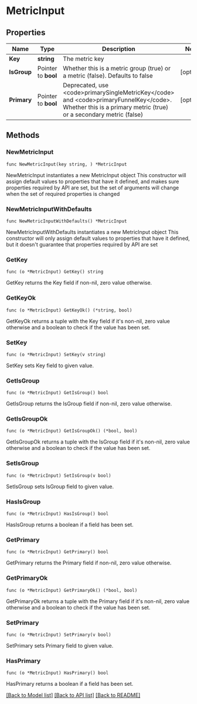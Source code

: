 # MetricInput

## Properties

Name | Type | Description | Notes
------------ | ------------- | ------------- | -------------
**Key** | **string** | The metric key | 
**IsGroup** | Pointer to **bool** | Whether this is a metric group (true) or a metric (false). Defaults to false | [optional] 
**Primary** | Pointer to **bool** | Deprecated, use &lt;code&gt;primarySingleMetricKey&lt;/code&gt; and &lt;code&gt;primaryFunnelKey&lt;/code&gt;. Whether this is a primary metric (true) or a secondary metric (false) | [optional] 

## Methods

### NewMetricInput

`func NewMetricInput(key string, ) *MetricInput`

NewMetricInput instantiates a new MetricInput object
This constructor will assign default values to properties that have it defined,
and makes sure properties required by API are set, but the set of arguments
will change when the set of required properties is changed

### NewMetricInputWithDefaults

`func NewMetricInputWithDefaults() *MetricInput`

NewMetricInputWithDefaults instantiates a new MetricInput object
This constructor will only assign default values to properties that have it defined,
but it doesn't guarantee that properties required by API are set

### GetKey

`func (o *MetricInput) GetKey() string`

GetKey returns the Key field if non-nil, zero value otherwise.

### GetKeyOk

`func (o *MetricInput) GetKeyOk() (*string, bool)`

GetKeyOk returns a tuple with the Key field if it's non-nil, zero value otherwise
and a boolean to check if the value has been set.

### SetKey

`func (o *MetricInput) SetKey(v string)`

SetKey sets Key field to given value.


### GetIsGroup

`func (o *MetricInput) GetIsGroup() bool`

GetIsGroup returns the IsGroup field if non-nil, zero value otherwise.

### GetIsGroupOk

`func (o *MetricInput) GetIsGroupOk() (*bool, bool)`

GetIsGroupOk returns a tuple with the IsGroup field if it's non-nil, zero value otherwise
and a boolean to check if the value has been set.

### SetIsGroup

`func (o *MetricInput) SetIsGroup(v bool)`

SetIsGroup sets IsGroup field to given value.

### HasIsGroup

`func (o *MetricInput) HasIsGroup() bool`

HasIsGroup returns a boolean if a field has been set.

### GetPrimary

`func (o *MetricInput) GetPrimary() bool`

GetPrimary returns the Primary field if non-nil, zero value otherwise.

### GetPrimaryOk

`func (o *MetricInput) GetPrimaryOk() (*bool, bool)`

GetPrimaryOk returns a tuple with the Primary field if it's non-nil, zero value otherwise
and a boolean to check if the value has been set.

### SetPrimary

`func (o *MetricInput) SetPrimary(v bool)`

SetPrimary sets Primary field to given value.

### HasPrimary

`func (o *MetricInput) HasPrimary() bool`

HasPrimary returns a boolean if a field has been set.


[[Back to Model list]](../README.md#documentation-for-models) [[Back to API list]](../README.md#documentation-for-api-endpoints) [[Back to README]](../README.md)


